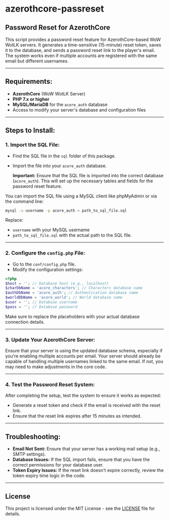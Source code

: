 
# azerothcore-passreset

## Password Reset for AzerothCore

This script provides a password reset feature for AzerothCore-based WoW WotLK servers. It generates a time-sensitive (15-minute) reset token, saves it to the database, and sends a password reset link to the player's email. The system works even if multiple accounts are registered with the same email but different usernames.

---

## Requirements:
- **AzerothCore** (WoW WotLK Server)
- **PHP 7.x or higher**
- **MySQL/MariaDB** for the `acore_auth` database
- Access to modify your server's database and configuration files

---

## Steps to Install:

### 1. Import the SQL File:
- Find the SQL file in the `sql` folder of this package.
- Import the file into your `acore_auth` database.
  
  **Important:** Ensure that the SQL file is imported into the correct database (`acore_auth`). This will set up the necessary tables and fields for the password reset feature.

You can import the SQL file using a MySQL client like phpMyAdmin or via the command line:

```bash
mysql -u username -p acore_auth < path_to_sql_file.sql
```

Replace:
- `username` with your MySQL username
- `path_to_sql_file.sql` with the actual path to the SQL file.

---

### 2. Configure the `config.php` File:
- Go to the `conf/config.php` file.
- Modify the configuration settings:

```php
<?php
$host = ''; // Database host (e.g., localhost)
$charDbName = 'acore_characters'; // Characters database name
$authDbName = 'acore_auth'; // Authentication database name
$worldDbName = 'acore_world'; // World database name
$user = ''; // Database username
$pass = ''; // Database password
```

Make sure to replace the placeholders with your actual database connection details.

---

### 3. Update Your AzerothCore Server:
Ensure that your server is using the updated database schema, especially if you're enabling multiple accounts per email. Your server should already be capable of handling multiple usernames linked to the same email. If not, you may need to make adjustments in the core code.

---

### 4. Test the Password Reset System:
After completing the setup, test the system to ensure it works as expected:
- Generate a reset token and check if the email is received with the reset link.
- Ensure that the reset link expires after 15 minutes as intended.

---

## Troubleshooting:

- **Email Not Sent:** Ensure that your server has a working mail setup (e.g., SMTP settings).
- **Database Issues:** If the SQL import fails, ensure that you have the correct permissions for your database user.
- **Token Expiry Issues:** If the reset link doesn't expire correctly, review the token expiry time logic in the code.

---

## License

This project is licensed under the MIT License - see the [LICENSE](LICENSE) file for details.
